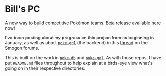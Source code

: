 # Bill's PC

A new way to build competitive Pokémon teams. Beta release available [here](https://billspc.dev) now!

I've been posting about my progress on this project from its beginning in January, as well as about [`poke-gql`](https://github.com/GregLyons/poke-gql) (the backend) in this [thread](https://www.smogon.com/forums/threads/poke-gql-a-new-pokemon-api-edit-also-new-project-reveal-in-the-replies.3695158/) on the Smogon forums.

This is built on the work in [`poke-db`](https://github.com/GregLyons/poke-db) and [`poke-gql`](https://github.com/GregLyons/poke-gql). As with those repos, I have put `README.md` files throughout to help explain at a birds-eye view what's going on in their respective directories.
